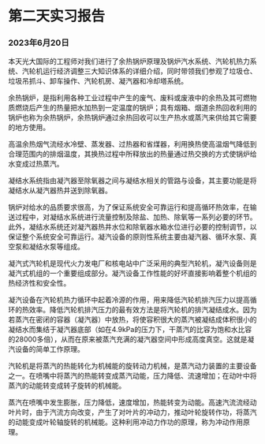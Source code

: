 # 第二天实习报告

### 2023年6月20日

本天光大国际的工程师对我们进行了余热锅炉原理及锅炉汽水系统、汽轮机热力系统、汽轮机运行经济调整三大知识体系的详细介绍，同时带领我们参观了垃圾仓、垃圾吊抓斗、卸车操作、汽轮机房、凝汽器和冷却塔系统。

余热锅炉，是指利用各种工业过程中产生的废气、废料或废液中的余热及其可燃物质燃烧后产生的热量把水加热到一定温度的锅炉；具有烟箱、烟道余热回收利用的锅炉也称为余热锅炉，余热锅炉通过余热回收可以生产热水或蒸汽来供给其它需要的地方使用。

高温余热烟气流经水冷壁、蒸发器、过热器和省煤器，利用换热使高温烟气降低到合理范围内的排烟温度，其换热过程中所释放出的热量通过热交换的方式使锅炉给水变成过热蒸汽。

凝结水系统指由凝汽器至除氧器之间与凝结水相关的管路与设备，其主要功能是将凝结水从凝汽器热井送到除氧器。

锅炉对给水的品质要求很高，为了保证系统安全可靠运行和提高循环热效率，在输送过程中，对凝结水系统进行流量控制及除盐、加热、除氧等一系列必要的环节。此外，凝结水系统还对凝汽器热井水位和除氧器水箱水位进行必要的控制调节，以保证整个系统安全可靠运行。凝汽设备的原则性系统主要由凝汽器、循环水泵、真空泵和凝结水泵等组成。

凝汽式汽轮机是现代火力发电厂和核电站中广泛采用的典型汽轮机，凝汽设备则是凝汽式机组的一个重要组成部分。凝汽设备工作性能的好坏直接影响着整个机组的热经济性和安全性。

凝汽设备在汽轮机热力循环中起着冷源的作用，用来降低汽轮机排汽压力以提高循环的热效率。降低汽轮机排汽压力的最有效方法是将汽轮机的排汽凝结成水。因为若蒸汽在密闭的容器（凝汽器）中放热，将使容积很大的蒸汽被凝结成体积很小的凝结水而集结于凝汽器底部（如在4.9kPa的压力下，干蒸汽的比容为饱和水比容的28000多倍），从而在原来被蒸汽充满的凝汽器空间中形成高度真空。这就是凝汽设备的简单工作原理。

汽轮机是将蒸汽的热能转化为机械能的旋转动力机械，是蒸汽动力装置的主要设备之一。在喷嘴中将蒸汽的热能转变成蒸汽动能，压力降低、流速增加；在动叶中将蒸汽的动能转变成转子旋转的机械能。

蒸汽在喷嘴中发生膨胀，压力降低，速度增加，热能转变为动能。高速汽流流经动叶片时，由于汽流方向改变，产生了对叶片的冲动力，推动叶轮旋转作功，将蒸汽的动能变成叶轮轴旋转的机械能。这种利用冲动力作功的原理，称为冲动作用原理。